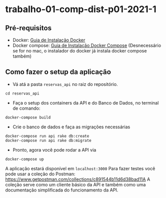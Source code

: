 # trabalho-01-comp-dist-p01-2021-1

## Pré-requisitos

- Docker: [Guia de Instalação Docker](https://docs.docker.com/get-docker/)
- Docker compose: [Guia de Instalação Docker Compose](https://docs.docker.com/compose/install/) (Desnecessário se for no mac, o instalador do docker já instala docker compose também)

## Como fazer o setup da aplicação

- Vá atá a pasta `reservas_api` no raiz do repositório.
```
cd reservas_api
```

- Faça o setup dos containers da API e do Banco de Dados, no terminal de comando:
```
docker-compose build
```

- Crie o banco de dados e faça as migrações necessárias
```
docker-compose run api rake db:create
docker-compose run api rake db:migrate
```

- Pronto, agora você pode rodar a API via
```
docker-compose up
```

A aplicação estará disponível em `localhost:3000`
Para fazer testes você pode usar a coleção do Postman: https://www.getpostman.com/collections/c891544b11d6d38bad11A
A coleção serve como um cliente básico da API e também como uma documentação simplificada do funcionamento da API.
